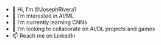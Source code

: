 - 👋 Hi, I’m @JosephRivera1
- 👀 I’m interested in AI/ML
- 🌱 I’m currently learning CNNs
- 💞️ I’m looking to collaborate on AI/DL projects and games
- 📫 Reach me on LinkedIn

<!---
JosephRivera1/JosephRivera1 is a ✨ special ✨ repository because its `README.md` (this file) appears on your GitHub profile.
You can click the Preview link to take a look at your changes.
--->
